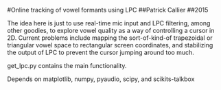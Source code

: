 #Online tracking of vowel formants using LPC
##Patrick Callier
##2015

The idea here is just to use real-time mic input and LPC filtering, among other 
goodies, to explore vowel quality as a way of controlling a cursor in 2D. Current
problems include mapping the sort-of-kind-of trapezoidal or triangular vowel space to 
rectangular screen coordinates, and stabilizing the output of LPC to prevent the cursor 
jumping around too much.

get_lpc.py contains the main functionality. 

Depends on matplotlib, numpy, pyaudio, scipy, and scikits-talkbox